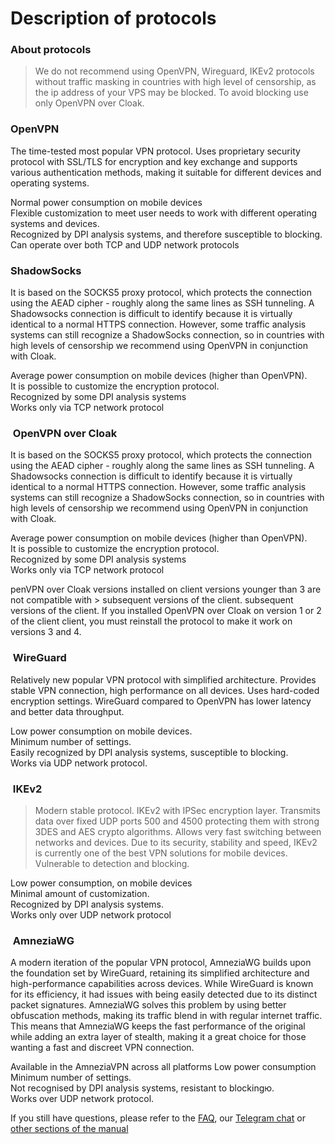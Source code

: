 # Description of protocols

### About protocols

> We do not recommend using OpenVPN, Wireguard, IKEv2 protocols without traffic masking in countries
> with high level of censorship, as the ip address of your VPS may be blocked. To avoid blocking use only
> OpenVPN over Cloak.
&nbsp;

### OpenVPN  

The time-tested most popular VPN protocol.  Uses proprietary security protocol with SSL/TLS for encryption
and key exchange and supports various authentication methods, making it suitable for different devices and
operating systems.

Normal power consumption on mobile devices \
Flexible customization to meet user needs to work with different operating systems and devices. \
Recognized by DPI analysis systems, and therefore susceptible to blocking. \
Can operate over both TCP and UDP network protocols 

### ShadowSocks


It is based on the SOCKS5 proxy protocol, which protects the connection using the AEAD cipher - roughly
along the same lines as SSH tunneling. A Shadowsocks connection is difficult to identify because it is
virtually identical to a normal HTTPS connection.
However, some traffic analysis systems can still recognize a ShadowSocks connection, so in countries with
high levels of censorship we recommend using OpenVPN in conjunction with Cloak.

Average power consumption on mobile devices (higher than OpenVPN). \
It is possible to customize the encryption protocol. \
Recognized by some DPI analysis systems  \
Works only via TCP network protocol



###  OpenVPN over Cloak

It is based on the SOCKS5 proxy protocol, which protects the connection using the AEAD cipher - roughly
along the same lines as SSH tunneling. A Shadowsocks connection is difficult to identify because it is
virtually identical to a normal HTTPS connection.
However, some traffic analysis systems can still recognize a ShadowSocks connection, so in countries with
 high levels of censorship we recommend using OpenVPN in conjunction with Cloak.

Average power consumption on mobile devices (higher than OpenVPN). \
It is possible to customize the encryption protocol. \
Recognized by some DPI analysis systems \
Works only via TCP network protocol

 penVPN over Cloak versions installed on client versions younger than 3 are not compatible with > subsequent versions of the client. 
subsequent versions of the client. If you installed OpenVPN over Cloak on version 1 or 2 of the client
 client, you must reinstall the protocol to make it work on versions 3 and 4.

 ###  WireGuard

Relatively new popular VPN protocol with simplified architecture. 
Provides stable VPN connection, high performance on all devices. Uses hard-coded encryption settings. 
WireGuard compared to OpenVPN has lower latency and better data throughput.

Low power consumption on mobile devices. \
Minimum number of settings. \
Easily recognized by DPI analysis systems, susceptible to blocking. \
Works via UDP network protocol.

###  IKEv2

> Modern stable protocol. IKEv2 with IPSec encryption layer. Transmits data over fixed UDP ports 500 and
> 4500 protecting them with strong 3DES and AES crypto algorithms. Allows very fast switching between
> networks and devices. Due to its security, stability and speed, IKEv2 is currently one of the best VPN
> solutions for mobile devices. Vulnerable to detection and blocking.


Low power consumption, on mobile devices \
Minimal amount of customization. \
Recognized by DPI analysis systems. \
Works only over UDP network protocol 




###  AmneziaWG

A modern iteration of the popular VPN protocol, AmneziaWG builds upon the foundation set by WireGuard, retaining its simplified architecture and high-performance capabilities across devices.
While WireGuard is known for its efficiency, it had issues with being easily detected due to its distinct packet signatures. AmneziaWG solves this problem by using better obfuscation methods, making its traffic blend in with regular internet traffic.
This means that AmneziaWG keeps the fast performance of the original while adding an extra layer of stealth, making it a great choice for those wanting a fast and discreet VPN connection.

Available in the AmneziaVPN across all platforms Low power consumption \
Minimum number of settings. \
Not recognised by DPI analysis systems, resistant to blockingю. \
Works over UDP network protocol.

If you still have questions, please refer to the [FAQ], our [Telegram chat] or [other sections of the manual]


[amnezia-site-ext-link]: https://amnezia-web-nx1r.vercel.app
[about-int-link]: /about
[FAQ]: ../faq 
[Telegram chat]: https://t.me/amnezia_vpn_en
[other sections of the manual]: ../instructions









